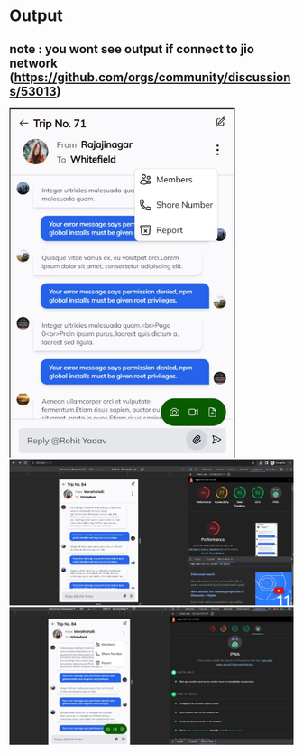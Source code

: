 # Output
## note : you wont see output if connect to jio network (https://github.com/orgs/community/discussions/53013)
<img src="./src/assets/output.jpg" width="400px" />
<img src="./src/assets/output2.jpg"  />
<img src="./src/assets/output3.jpg"  />
